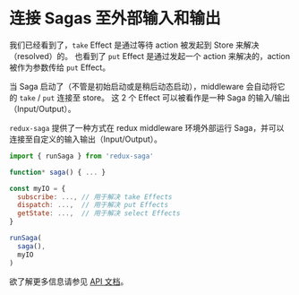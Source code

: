 # 连接 Sagas 至外部输入和输出

我们已经看到了，`take` Effect 是通过等待 action 被发起到 Store 来解决（resolved）的。
也看到了 `put` Effect 是通过发起一个 action 来解决的，action 被作为参数传给 `put` Effect。

当 Saga 启动了（不管是初始启动或是稍后动态启动），middleware 会自动将它的 `take` / `put` 连接至 store。
这 2 个 Effect 可以被看作是一种 Saga 的输入/输出（Input/Output）。

`redux-saga` 提供了一种方式在 redux middleware 环境外部运行 Saga，并可以连接至自定义的输入输出（Input/Output）。

```javascript
import { runSaga } from 'redux-saga'

function* saga() { ... }

const myIO = {
  subscribe: ..., // 用于解决 take Effects
  dispatch: ...,  // 用于解决 put Effects
  getState: ...,  // 用于解决 select Effects
}

runSaga(
  saga(),
  myIO
)
```

欲了解更多信息请参见 [API 文档](/api/index.html)。
